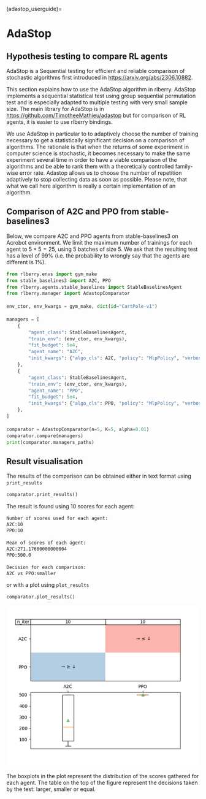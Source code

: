 (adastop_userguide)=


# AdaStop



## Hypothesis testing to compare RL agents

AdaStop is a Sequential testing for efficient and reliable comparison of stochastic algorithms first introduced in <https://arxiv.org/abs/2306.10882>.

This section explains how to use the AdaStop algorithm in rlberry. AdaStop implements a sequential statistical test using group sequential permutation test and is especially adapted to multiple testing with very small sample size. The main library for AdaStop is in <https://github.com/TimotheeMathieu/adastop> but for comparison of RL agents, it is easier to use rlberry bindings.

We use AdaStop in particular to to adaptively choose the number of training necessary to get a statistically significant decision on a comparison of algorithms. The rationale is that when the returns of some experiment in computer science is stochastic, it becomes necessary to make the same experiment several time in order to have a viable comparison of the algorithms and be able to rank them with a theoretically controlled family-wise error rate. Adastop allows us to choose the number of repetition adaptively to stop collecting data as soon as possible. Please note, that what we call here algorithm is really a certain implementation of an algorithm.



## Comparison of A2C and PPO from stable-baselines3

Below, we compare A2C and PPO agents from stable-baselines3 on Acrobot environment. We limit the maximum number of trainings for each agent to $5\times 5 = 25$, using $5$ batches of size $5$. We ask that the resulting test has a level of $99\%$ (i.e. the probability to wrongly say that the agents are different is $1\%$).

```python
from rlberry.envs import gym_make
from stable_baselines3 import A2C, PPO
from rlberry.agents.stable_baselines import StableBaselinesAgent
from rlberry.manager import AdastopComparator

env_ctor, env_kwargs = gym_make, dict(id="CartPole-v1")

managers = [
    {
        "agent_class": StableBaselinesAgent,
        "train_env": (env_ctor, env_kwargs),
        "fit_budget": 5e4,
        "agent_name": "A2C",
        "init_kwargs": {"algo_cls": A2C, "policy": "MlpPolicy", "verbose": 1},
    },
    {
        "agent_class": StableBaselinesAgent,
        "train_env": (env_ctor, env_kwargs),
        "agent_name": "PPO",
        "fit_budget": 5e4,
        "init_kwargs": {"algo_cls": PPO, "policy": "MlpPolicy", "verbose": 1},
    },
]

comparator = AdastopComparator(n=5, K=5, alpha=0.01)
comparator.compare(managers)
print(comparator.managers_paths)
```

## Result visualisation

The results of the comparison can be obtained either in text format using `print_results`

```python
comparator.print_results()
```

The result is found using 10 scores for each agent:
```
Number of scores used for each agent:
A2C:10
PPO:10

Mean of scores of each agent:
A2C:271.17600000000004
PPO:500.0

Decision for each comparison:
A2C vs PPO:smaller
```


or with a plot using `plot_results`

```python
comparator.plot_results()
```

![](adastop_boxplots.png)

The boxplots in the plot represent the distribution of the scores gathered for each agent. The table on the top of the figure represent the decisions taken by the test: larger, smaller or equal.
